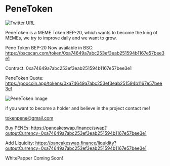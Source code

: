 # PeneToken

[![Twitter URL](https://img.shields.io/twitter/url/https/twitter.com/PeneToken.svg?style=social&label=Follow%20%40PeneToken)](https://twitter.com/PeneToken)

PeneToken is a MEME Token BEP-20, which wants to become the king of MEMEs, we try to improve daily and we want to grow.

Pene Token BEP-20 Now available in BSC:
https://bscscan.com/token/0xa74649a7abc253ef3eab251594b1167e57bee3e1

Contract: 0xa74649a7abc253ef3eab251594b1167e57bee3e1

PeneToken Quote:
https://poocoin.app/tokens/0xa74649a7abc253ef3eab251594b1167e57bee3e1

![PeneToken Image](https://raw.githubusercontent.com/mattiaa95/PeneToken/main/nepe.png)

if you want to become a holder and believe in the project contact me!

[tokenpene@gmail.com](mailto:tokenpene@gmail.com?subject=[GitHub]%20Source%20Han%20Sans)

Buy PENEs:
https://pancakeswap.finance/swap?outputCurrency=0xa74649a7abc253ef3eab251594b1167e57bee3e1

Add Liquidity:
https://pancakeswap.finance/liquidity?outputCurrency=0xa74649a7abc253ef3eab251594b1167e57bee3e1

WhitePapper Coming Soon!
